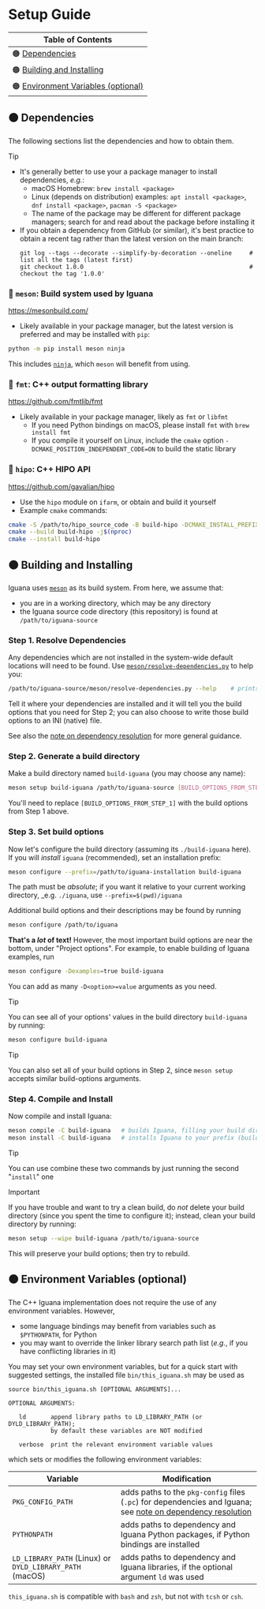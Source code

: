 # Setup Guide

| **Table of Contents**                                    |
| ---                                                      |
| :orange_circle: [Dependencies](#dependencies)            |
| :orange_circle: [Building and Installing](#building)     |
| :orange_circle: [Environment Variables (optional)](#env) |

<a name="dependencies"></a>
## :orange_circle: Dependencies

The following sections list the dependencies and how to obtain them.

> [!TIP]
> - It's generally better to use your a package manager to install dependencies, _e.g._:
>   - macOS Homebrew: `brew install <package>`
>   - Linux (depends on distribution) examples: `apt install <package>`, `dnf install <package>`, `pacman -S <package>`
>   - The name of the package may be different for different package managers; search for and read about the package before installing it
> - If you obtain a dependency from GitHub (or similar), it's best practice to obtain a recent tag rather than the latest version on the main branch:
>   ```
>   git log --tags --decorate --simplify-by-decoration --oneline     # list all the tags (latest first)
>   git checkout 1.0.0                                               # checkout the tag '1.0.0'
>   ```

### :large_orange_diamond: `meson`: Build system used by Iguana
<https://mesonbuild.com/>
- Likely available in your package manager, but the latest version is preferred and may be installed with `pip`:
```bash
python -m pip install meson ninja
```
This includes [`ninja`](https://ninja-build.org/), which `meson` will benefit from using. 

### :large_orange_diamond: `fmt`: C++ output formatting library
<https://github.com/fmtlib/fmt>
- Likely available in your package manager, likely as `fmt` or `libfmt`
  - If you need Python bindings on macOS, please install `fmt` with `brew install fmt`
  - If you compile it yourself on Linux, include the `cmake` option `-DCMAKE_POSITION_INDEPENDENT_CODE=ON` to build the static library

### :large_orange_diamond: `hipo`: C++ HIPO API
<https://github.com/gavalian/hipo>
- Use the `hipo` module on `ifarm`, or obtain and build it yourself
- Example `cmake` commands:
```bash
cmake -S /path/to/hipo_source_code -B build-hipo -DCMAKE_INSTALL_PREFIX=/path/to/hipo_installation
cmake --build build-hipo -j$(nproc)
cmake --install build-hipo
```

<a name="building"></a>
## :orange_circle: Building and Installing

Iguana uses [`meson`](https://mesonbuild.com/) as its build system. From here, we assume that:
- you are in a working directory, which may be any directory
- the Iguana source code directory (this repository) is found at `/path/to/iguana-source`

### Step 1. Resolve Dependencies

Any dependencies which are not installed in the system-wide default locations will need to be found.
Use [`meson/resolve-dependencies.py`](meson/resolve-dependencies.py) to help you:
```bash
/path/to/iguana-source/meson/resolve-dependencies.py --help    # prints the usage guide
```
Tell it where your dependencies are installed and it will tell you the build options
that you need for Step 2; you can also choose to write those build options to an INI (native) file.

See also the [note on dependency resolution](dependency_resolution.md) for more general guidance.


### Step 2. Generate a build directory

Make a build directory named `build-iguana` (you may choose any name):
```bash
meson setup build-iguana /path/to/iguana-source [BUILD_OPTIONS_FROM_STEP_1]
```
You'll need to replace `[BUILD_OPTIONS_FROM_STEP_1]` with the build options from Step 1 above.

### Step 3. Set build options

Now let's configure the build directory (assuming its `./build-iguana` here).
If you will _install_ `iguana` (recommended), set an installation prefix:
```bash
meson configure --prefix=/path/to/iguana-installation build-iguana
```
The path must be _absolute_; if you want it relative to your current working directory, _e.g. `./iguana`, use `--prefix=$(pwd)/iguana`

Additional build options and their descriptions may be found by running
```bash
meson configure /path/to/iguana
```
**That's a _lot_ of text!** However, the most important build options are near the bottom, under "Project options". For example, to
enable building of Iguana examples, run
```bash
meson configure -Dexamples=true build-iguana
```
You can add as many `-D<option>=value` arguments as you need.

> [!TIP]
> You can see all of your options' values in the build directory `build-iguana` by running:
> ```bash
> meson configure build-iguana
> ```

> [!TIP]
> You can also set all of your build options in Step 2, since `meson setup` accepts similar build-options arguments.

### Step 4. Compile and Install
Now compile and install Iguana:
```bash
meson compile -C build-iguana   # builds Iguana, filling your build directory
meson install -C build-iguana   # installs Iguana to your prefix (build option 'prefix')
```

> [!TIP]
> You can use combine these two commands by just running the second "`install`" one

> [!IMPORTANT]
> If you have trouble and want to try a clean build, do _not_ delete your build directory (since you spent the time to configure it);
> instead, clean your build directory by running:
> ```bash
> meson setup --wipe build-iguana /path/to/iguana-source
> ```
> This will preserve your build options; then try to rebuild.


<a name="env"></a>
## :orange_circle: Environment Variables (optional)
The C++ Iguana implementation does not require the use of any environment variables. However,
- some language bindings may benefit from variables such as `$PYTHONPATH`, for Python
- you may want to override the linker library search path list (_e.g._, if you have conflicting libraries in it)

You may set your own environment variables, but for a quick start with suggested settings,
the installed file `bin/this_iguana.sh` may be used as
```
source bin/this_iguana.sh [OPTIONAL ARGUMENTS]...

OPTIONAL ARGUMENTS:

   ld       append library paths to LD_LIBRARY_PATH (or DYLD_LIBRARY_PATH);
            by default these variables are NOT modified

   verbose  print the relevant environment variable values
```

which sets or modifies the following environment variables:

| Variable                                                 | Modification                                                                                                                              |
| ---                                                      | ---                                                                                                                                       |
| `PKG_CONFIG_PATH`                                        | adds paths to the `pkg-config` files (`.pc`) for dependencies and Iguana; see [note on dependency resolution](dependency_resolution.md)   |
| `PYTHONPATH`                                             | adds paths to dependency and Iguana Python packages, if Python bindings are installed                                                     |
| `LD_LIBRARY_PATH` (Linux) or `DYLD_LIBRARY_PATH` (macOS) | adds paths to dependency and Iguana libraries, if the optional argument `ld` was used                                                     |

`this_iguana.sh` is compatible with `bash` and `zsh`, but not with `tcsh` or `csh`.
